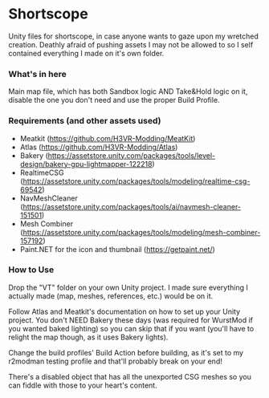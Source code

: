 # Shortscope
Unity files for shortscope, in case anyone wants to gaze upon my wretched creation. Deathly afraid of pushing assets I may not be allowed to so I self contained everything I made on it's own folder.

### What's in here

Main map file, which has both Sandbox logic AND Take&Hold logic on it, disable the one you don't need and use the proper Build Profile.

### Requirements (and other assets used)
- Meatkit (https://github.com/H3VR-Modding/MeatKit)
- Atlas (https://github.com/H3VR-Modding/Atlas)
- Bakery (https://assetstore.unity.com/packages/tools/level-design/bakery-gpu-lightmapper-122218)
- RealtimeCSG (https://assetstore.unity.com/packages/tools/modeling/realtime-csg-69542)
- NavMeshCleaner (https://assetstore.unity.com/packages/tools/ai/navmesh-cleaner-151501)
- Mesh Combiner (https://assetstore.unity.com/packages/tools/modeling/mesh-combiner-157192)
- Paint.NET for the icon and thumbnail (https://getpaint.net/)

### How to Use
Drop the "VT" folder on your own Unity project. I made sure everything I actually made (map, meshes, references, etc.) would be on it.

Follow Atlas and Meatkit's documentation on how to set up your Unity project. You don't NEED Bakery these days (was required for WurstMod if you wanted baked lighting) so you can skip that if you want (you'll have to relight the map though, as it uses Bakery lights).

Change the build profiles' Build Action before building, as it's set to my r2modman testing profile and that'll probably break on your end!

There's a disabled object that has all the unexported CSG meshes so you can fiddle with those to your heart's content.
